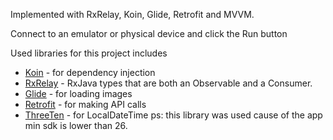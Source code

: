 Implemented with RxRelay, Koin, Glide, Retrofit and MVVM.

Connect to an emulator or physical device and click the Run button

Used libraries for this project includes

- [Koin] - for dependency injection
- [RxRelay] - RxJava types that are both an Observable and a Consumer.
- [Glide] - for loading images
- [Retrofit] - for making API calls
- [ThreeTen] - for LocalDateTime ps: this library was used cause of the app min sdk is lower than
    26.

[Koin]: <https://insert-koin.io/>

[RxRelay]: <https://github.com/JakeWharton/RxRelay/>

[Glide]: https://bumptech.github.io/glide/

[Retrofit]: <https://square.github.io/retrofit/>

[ThreeTen]: <https://github.com/JakeWharton/ThreeTenABP/>
